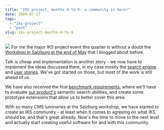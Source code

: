 ```yaml
---
title: "IKS project, months 4 to 6: a community is born!"
date: 2009-07-17
tags: 
  - "iks-project"
  - "post"
slug: iks-project-months-4-to-6
---
```


 [![](http://bdelacretaz.files.wordpress.com/2009/03/iks-logo.jpg)](http://www.iks-project.eu/) For me the major IKS project event this quarter is without a doubt the [Workshop in Salzburg at the end of May](http://grep.codeconsult.ch/2009/05/29/back-from-a-great-iks-project-meeting/) that I blogged about before.

Talk is cheap and implementation is another story - we now have to implement the ideas discussed there, in my case mostly the [search engine](http://wiki.iks-project.eu/index.php/Semantic-search) and [user stories](http://wiki.iks-project.eu/index.php/User-stories). We've got started on those, but most of the work is still ahead of us.

We have also received the first [benchmark requirements](http://wiki.iks-project.eu/index.php/Semantic-search-benchmark), where we'll have to evaluate [our product's](http://www.day.com/cq5) semantic search abilities, and create some prototype extensions that allow us to better cover this area.

With so many CMS luminaries at the Salzburg workshop, we have started to create an IKS community - at least when it comes to agreeing on what IKS should be, and that's great already. Now's the time to move to the next level and actually start creating useful software for and with this community.
